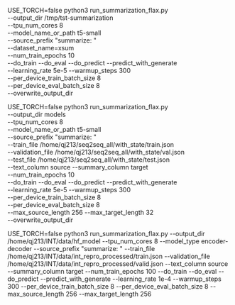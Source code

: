 USE_TORCH=false python3 run_summarization_flax.py \
    --output_dir /tmp/tst-summarization \
    --tpu_num_cores 8 \
	--model_name_or_path t5-small \
    --source_prefix "summarize: " \
	--dataset_name=xsum \
    --num_train_epochs 10 \
    --do_train --do_eval --do_predict --predict_with_generate \
    --learning_rate 5e-5 --warmup_steps 300 \
    --per_device_train_batch_size 8 \
	--per_device_eval_batch_size 8 \
    --overwrite_output_dir

USE_TORCH=false python3 run_summarization_flax.py \
    --output_dir models \
    --tpu_num_cores 8 \
	--model_name_or_path t5-small \
    --source_prefix "summarize: " \
	--train_file /home/qj213/seq2seq_all/with_state/train.json \
    --validation_file /home/qj213/seq2seq_all/with_state/val.json \
    --test_file /home/qj213/seq2seq_all/with_state/test.json \
    --text_column source --summary_column target \
    --num_train_epochs 10 \
    --do_train --do_eval --do_predict --predict_with_generate \
    --learning_rate 5e-5 --warmup_steps 300 \
    --per_device_train_batch_size 8 \
	--per_device_eval_batch_size 8 \
    --max_source_length 256 --max_target_length 32 \
    --overwrite_output_dir


USE_TORCH=false python3 run_summarization_flax.py --output_dir /home/qj213/INT/data/hf_model --tpu_num_cores 8 --model_type encoder-decoder --source_prefix "summarize: " --train_file /home/qj213/INT/data/int_repro_processed/train.json --validation_file /home/qj213/INT/data/int_repro_processed/valid.json --text_column source --summary_column target --num_train_epochs 100 --do_train --do_eval --do_predict --predict_with_generate     --learning_rate 1e-4 --warmup_steps 300     --per_device_train_batch_size 8 --per_device_eval_batch_size 8     --max_source_length 256 --max_target_length 256